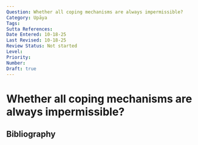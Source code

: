 ```yaml
---
Question: Whether all coping mechanisms are always impermissible?
Category: Upāya
Tags: 
Sutta References: 
Date Entered: 10-18-25
Last Revised: 10-18-25
Review Status: Not started
Level: 
Priority: 
Number: 
Draft: true
---
```


# Whether all coping mechanisms are always impermissible?

## Bibliography

<!-- 

Notes:



-->